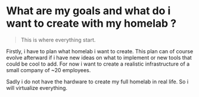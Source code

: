 # What are my goals and what do i want to create with my homelab ?

> This is where everything start.

Firstly, i have to plan what homelab i want to create. This plan can of course evolve afterward if i have new ideas on what to implement or new tools that could be cool to add. 
For now i want to create a realistic infrastructure of a small company of ~20 employees.

Sadly i do not have the hardware to create my full homelab in real life. So i will virtualize everything.


